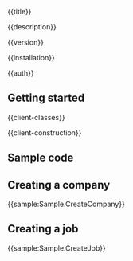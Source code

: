 {{title}}

{{description}}

{{version}}

{{installation}}

{{auth}}

## Getting started

{{client-classes}}

{{client-construction}}

## Sample code

## Creating a company

{{sample:Sample.CreateCompany}}

## Creating a job

{{sample:Sample.CreateJob}}
